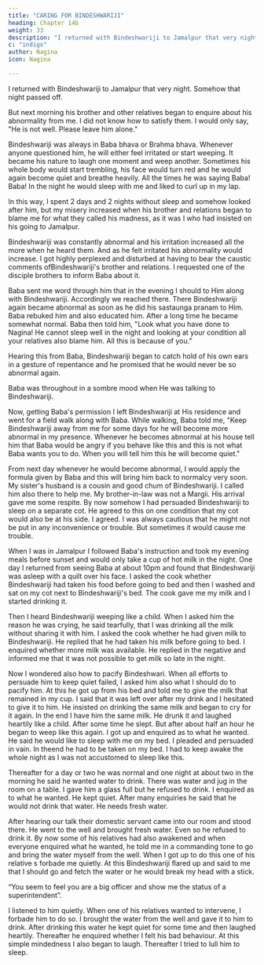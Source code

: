 ```yaml
---
title: "CARING FOR BINDESHWARIJI"
heading: Chapter 14b
weight: 33
description: "I returned with Bindeshwariji to Jamalpur that very night. Somehow that night passed off."
c: "indigo"
author: Nagina
icon: Nagina

---
```




I returned with Bindeshwariji to Jamalpur that very night. Somehow that night passed off. 

But next morning his brother and other relatives began to enquire about his abnormality from me. I did not know how to satisfy them. I would only say, "He is not well. Please leave him alone."

Bindeshwariji was always in Baba bhava or Brahma bhava. Whenever anyone questioned him, he will either feel irritated or start weeping. It became his nature to
laugh one moment and weep another. Sometimes his whole body would start trembling, his face would turn red and he would again become quiet and breathe heavily. All the times he was saying Baba! Baba! In the night he would sleep with me and liked to curl up in my lap. 

In this way, I spent 2 days and 2 nights without sleep and somehow looked after him, but my misery increased when his brother and
relations began to blame me for what they called his madness, as it was I who had
insisted on his going to Jamalpur.

Bindeshwariji was constantly abnormal and his irritation increased all the more
when he heard them. And as he felt irritated his abnormality would increase. I got
highly perplexed and disturbed at having to bear the caustic comments ofBindeshwariji's brother and relations. I requested one of the disciple brothers to inform
Baba about it.

Baba sent me word through him that in the evening I should to Him along with
Bindeshwariji. Accordingly we reached there. There Bindeshwariji again became
abnormal as soon as he did his sastaunga pranam to Him. Baba rebuked him and also
educated him. After a long time he became somewhat normal.
Baba then told him, "Look what you have done to Nagina! He cannot sleep well
in the night and looking at your condition all your relatives also blame him. All this is
because of you."

Hearing this from Baba, Bindeshwariji began to catch hold of his own ears in a
gesture of repentance and he promised that he would never be so abnormal again.

Baba was throughout in a sombre mood when He was talking to Bindeshwariji.

Now, getting Baba's permission I left Bindeshwariji at His residence and went
for a field walk along with Baba. While walking, Baba told me, "Keep Bindeshwariji
away from me for some days for he will become more abnormal in my presence.
Whenever he becomes abnormal at his house tell him that Baba would be angry if you
behave like this and this is not what Baba wants you to do. When you will tell him this
he will become quiet."

From next day whenever he would become abnormal, I would apply the formula
given by Baba and this will bring him back to normalcy very soon.
My sister's husband is a cousin and good chum of Bindeshwariji. I called him
also there to help me. My brother-in-law was not a Margii. His arrival gave me some
respite. By now somehow I had persuaded Bindeshwariji to sleep on a separate cot.
He agreed to this on one condition that my cot would also be at his side. I agreed. I
was always cautious that he might not be put in any inconvenience or trouble. But
sometimes it would cause me trouble.

When I was in Jamalpur I followed Baba's instruction and took my evening
meals before sunset and would only take a cup of hot milk in the night. One day I
returned from seeing Baba at about 10pm and found that Bindeshwariji was asleep
with a quilt over his face. I asked the cook whether Bindeshwariji had taken his food
before going to bed and then I washed and sat on my cot next to Bindeshwariji's bed.
The cook gave me my milk and I started drinking it.

Then I heard Bindeshwariji weeping like a child. When I asked him the reason
he was crying, he said tearfully, that I was drinking all the milk without sharing it with
him. I asked the cook whether he had given milk to Bindeshwariji. He replied that he
had taken his milk before going to bed. I enquired whether more milk was available. He
replied in the negative and informed me that it was not possible to get milk so late in
the night.

Now I wondered also how to pacify Bindeshwari. When all efforts to persuade
him to keep quiet failed, I asked him also what I should do to pacify him. At this he got
up from his bed and told me to give the milk that remained in my cup. I said that it was
left over after my drink and I hesitated to give it to him. He insisted on drinking the
same milk and began to cry for it again. In the end I have him the same milk. He drunk
it and laughed heartily like a child. After some time he slept. But after about half an
hour he began to weep like this again. I got up and enquired as to what he wanted. He
said he would like to sleep with me on my bed. I pleaded and persuaded in vain. In theend he had to be taken on my bed. I had to keep awake the whole night as I was not
accustomed to sleep like this.

Thereafter for a day or two he was normal and one night at about two in the
morning he said he wanted water to drink. There was water and jug in the room on a
table. I gave him a glass full but he refused to drink. I enquired as to what he wanted.
He kept quiet. After many enquiries he said that he would not drink that water. He
needs fresh water.

After hearing our talk their domestic servant came into our room and stood
there. He went to the well and brought fresh water. Even so he refused to drink it. By
now some of his relatives had also awakened and when everyone enquired what he
wanted, he told me in a commanding tone to go and bring the water myself from the
well. When I got up to do this one of his relative s forbade me quietly.
At this Bindeshwariji flared up and said to me that I should go and fetch the
water or he would break my head with a stick.

“You seem to feel you are a big officer and show me the status of a
superintendent”.

I listened to him quietly. When one of his relatives wanted to intervene, I
forbade him to do so. I brought the water from the well and gave it to him to drink. After
drinking this water he kept quiet for some time and then laughed heartily. Thereafter he
enquired whether I felt his bad behaviour. At this simple mindedness I also began to
laugh. Thereafter I tried to lull him to sleep.
